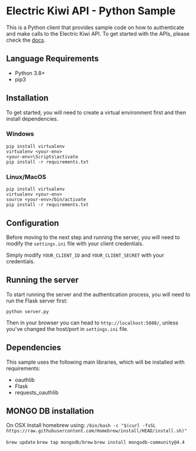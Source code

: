 # Electric Kiwi API - Python Sample

This is a Python client that provides sample code on how to authenticate and make calls to the Electric Kiwi API. To get started with the APIs, please check the [docs](https://developer.electrickiwi.co.nz/api-documentation/).


## Language Requirements

- Python 3.8+
- pip3


## Installation

To get started, you will need to create a virtual environment first and then install dependencies.

### Windows

```
pip install virtualenv
virtualenv <your-env>
<your-env>\Scripts\activate
pip install -r requirements.txt
```

### Linux/MacOS

```
pip install virtualenv
virtualenv <your-env>
source <your-env>/bin/activate
pip install -r requirements.txt
```

## Configuration

Before moving to the next step and running the server, you will need to modify the `settings.ini` file with your client credentials.

Simply modify `YOUR_CLIENT_ID` and `YOUR_CLIENT_SECRET` with your credentials.


## Running the server

To start running the server and the authentication process, you will need to run the Flask server first:

```
python server.py
```

Then in your browser you can head to `http://localhost:5080/`, unless you've changed the host/port in `settings.ini` file.


## Dependencies

This sample uses the following main libraries, which will be installed with requirements:

* oauthlib
* Flask
* requests_oauthlib



## MONGO DB installation

On OSX 
Install homebrew using:
`/bin/bash -c "$(curl -fsSL https://raw.githubusercontent.com/Homebrew/install/HEAD/install.sh)"`

`brew update`
`brew tap mongodb/brew`
`brew install mongodb-community@4.4`




